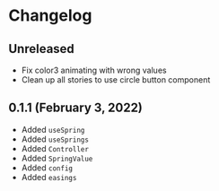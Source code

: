# Changelog

## Unreleased

* Fix color3 animating with wrong values
* Clean up all stories to use circle button component

## 0.1.1 (February 3, 2022)

* Added `useSpring`
* Added `useSprings`
* Added `Controller`
* Added `SpringValue`
* Added `config`
* Added `easings`